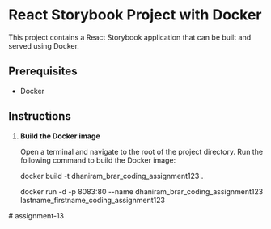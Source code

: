 # React Storybook Project with Docker

This project contains a React Storybook application that can be built and served using Docker.

## Prerequisites

- Docker

## Instructions

1. **Build the Docker image**

   Open a terminal and navigate to the root of the project directory. Run the following command to build the Docker image:


   docker build -t dhaniram_brar_coding_assignment123 .

   docker run -d -p 8083:80 --name dhaniram_brar_coding_assignment123 lastname_firstname_coding_assignment123

#   a s s i g n m e n t - 1 3  
 